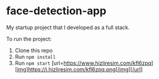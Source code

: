 # face-detection-app
My startup project that I developed as a full stack.

To run the project:

1. Clone this repo
2. Run `npm install`
2. Run `npm start`
[url=https://www.hizliresim.com/kfl6zpq][img]https://i.hizliresim.com/kfl6zpq.png[/img][/url]
